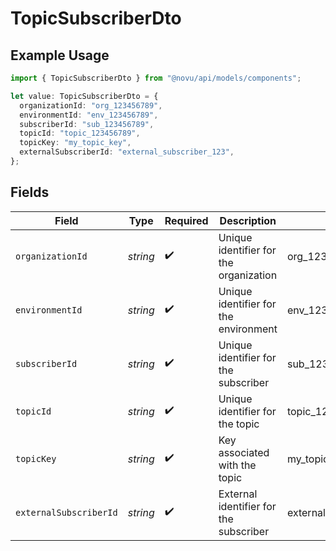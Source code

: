 # TopicSubscriberDto

## Example Usage

```typescript
import { TopicSubscriberDto } from "@novu/api/models/components";

let value: TopicSubscriberDto = {
  organizationId: "org_123456789",
  environmentId: "env_123456789",
  subscriberId: "sub_123456789",
  topicId: "topic_123456789",
  topicKey: "my_topic_key",
  externalSubscriberId: "external_subscriber_123",
};
```

## Fields

| Field                                  | Type                                   | Required                               | Description                            | Example                                |
| -------------------------------------- | -------------------------------------- | -------------------------------------- | -------------------------------------- | -------------------------------------- |
| `organizationId`                       | *string*                               | :heavy_check_mark:                     | Unique identifier for the organization | org_123456789                          |
| `environmentId`                        | *string*                               | :heavy_check_mark:                     | Unique identifier for the environment  | env_123456789                          |
| `subscriberId`                         | *string*                               | :heavy_check_mark:                     | Unique identifier for the subscriber   | sub_123456789                          |
| `topicId`                              | *string*                               | :heavy_check_mark:                     | Unique identifier for the topic        | topic_123456789                        |
| `topicKey`                             | *string*                               | :heavy_check_mark:                     | Key associated with the topic          | my_topic_key                           |
| `externalSubscriberId`                 | *string*                               | :heavy_check_mark:                     | External identifier for the subscriber | external_subscriber_123                |